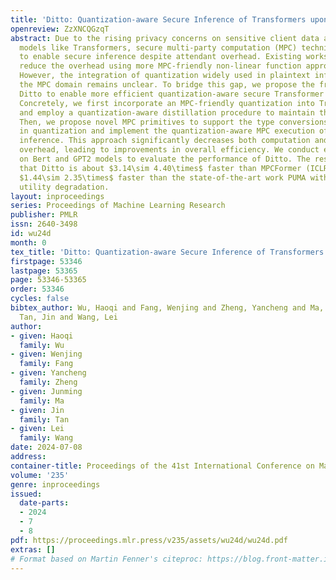 ```yaml
---
title: 'Ditto: Quantization-aware Secure Inference of Transformers upon MPC'
openreview: ZzXNCQGzqT
abstract: Due to the rising privacy concerns on sensitive client data and trained
  models like Transformers, secure multi-party computation (MPC) techniques are employed
  to enable secure inference despite attendant overhead. Existing works attempt to
  reduce the overhead using more MPC-friendly non-linear function approximations.
  However, the integration of quantization widely used in plaintext inference into
  the MPC domain remains unclear. To bridge this gap, we propose the framework named
  Ditto to enable more efficient quantization-aware secure Transformer inference.
  Concretely, we first incorporate an MPC-friendly quantization into Transformer inference
  and employ a quantization-aware distillation procedure to maintain the model utility.
  Then, we propose novel MPC primitives to support the type conversions that are essential
  in quantization and implement the quantization-aware MPC execution of secure quantized
  inference. This approach significantly decreases both computation and communication
  overhead, leading to improvements in overall efficiency. We conduct extensive experiments
  on Bert and GPT2 models to evaluate the performance of Ditto. The results demonstrate
  that Ditto is about $3.14\sim 4.40\times$ faster than MPCFormer (ICLR 2023) and
  $1.44\sim 2.35\times$ faster than the state-of-the-art work PUMA with negligible
  utility degradation.
layout: inproceedings
series: Proceedings of Machine Learning Research
publisher: PMLR
issn: 2640-3498
id: wu24d
month: 0
tex_title: 'Ditto: Quantization-aware Secure Inference of Transformers upon {MPC}'
firstpage: 53346
lastpage: 53365
page: 53346-53365
order: 53346
cycles: false
bibtex_author: Wu, Haoqi and Fang, Wenjing and Zheng, Yancheng and Ma, Junming and
  Tan, Jin and Wang, Lei
author:
- given: Haoqi
  family: Wu
- given: Wenjing
  family: Fang
- given: Yancheng
  family: Zheng
- given: Junming
  family: Ma
- given: Jin
  family: Tan
- given: Lei
  family: Wang
date: 2024-07-08
address:
container-title: Proceedings of the 41st International Conference on Machine Learning
volume: '235'
genre: inproceedings
issued:
  date-parts:
  - 2024
  - 7
  - 8
pdf: https://proceedings.mlr.press/v235/assets/wu24d/wu24d.pdf
extras: []
# Format based on Martin Fenner's citeproc: https://blog.front-matter.io/posts/citeproc-yaml-for-bibliographies/
---
```

